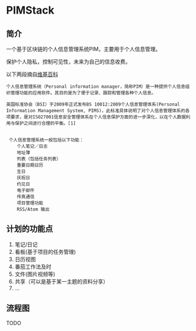 # PIMStack

## 简介
一个基于区块链的个人信息管理系统PIM，主要用于个人信息管理。

保护个人隐私，控制可见性，未来为自己的信息收费。


以下两段摘自[维基百科](https://zh.wikipedia.org/wiki/%E4%B8%AA%E4%BA%BA%E4%BF%A1%E6%81%AF%E7%AE%A1%E7%90%86%E7%B3%BB%E7%BB%9F)

```
个人信息管理系统（Personal information manager，简称PIM）是一种提供个人信息组织管理功能的应用软件。其目的是为了便于记录、跟踪和管理各种个人信息。

英国标准协会（BSI）于2009年正式发布BS 10012:2009个人信息管理体系(Personal Information Management System, PIMS)，此标准具体说明了对个人信息管理体系的各项要求，是对ISO27001信息安全管理体系在个人信息保护方面的进一步深化，以在个人数据利用与保护之间进行合理的平衡。[1]

```

```

 个人信息管理系统一般包括以下功能：
    个人笔记／日志
    地址簿
    列表（包括任务列表）
    重要日期日历
    生日
    庆祝日
    约见日
    电子邮件
    传真通信
    项目管理功能
    RSS/Atom 输出

```


## 计划的功能点

1. 笔记/日记
2. 看板(基于项目的任务管理)
3. 日历视图
4.   番茄工作法及时
5. 文件(图片视频等)
6. 共享（可以是基于某一主题的资料分享）
7. ...


## 流程图

TODO


